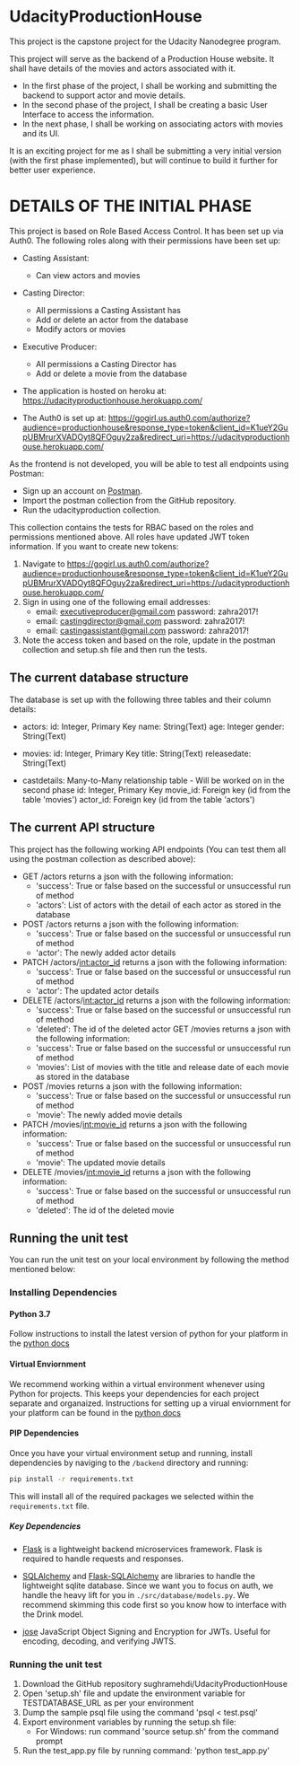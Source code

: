 # UdacityProductionHouse
This project is the capstone project for the Udacity Nanodegree program.

This project will serve as the backend of a Production House website. It shall have details of the movies and actors associated with it. 

- In the first phase of the project, I shall be working and submitting the backend to support actor and movie details.
- In the second phase of the project, I shall be creating a basic User Interface to access the information.
- In the next phase, I shall be working on associating actors with movies and its UI.

It is an exciting project for me as I shall be submitting a very initial version (with the first phase implemented), but will continue to build it further for better user experience.

# DETAILS OF THE INITIAL PHASE

This project is based on Role Based Access Control. It has been set up via Auth0. The following roles along with their permissions have been set up:

- Casting Assistant: 
    - Can view actors and movies

- Casting Director:
    - All permissions a Casting Assistant has
    - Add or delete an actor from the database
    - Modify actors or movies

- Executive Producer:
    - All permissions a Casting Director has
    - Add or delete a movie from the database

- The application is hosted on heroku at: https://udacityproductionhouse.herokuapp.com/
- The Auth0 is set up at: https://gogirl.us.auth0.com/authorize?audience=productionhouse&response_type=token&client_id=K1ueY2GupUBMrurXVADOyt8QFOguy2za&redirect_uri=https://udacityproductionhouse.herokuapp.com/

As the frontend is not developed, you will be able to test all endpoints using Postman:
- Sign up an account on [Postman](https://getpostman.com).
- Import the postman collection from the GitHub repository.
- Run the udacityproduction collection.

This collection contains the tests for RBAC based on the roles and permissions mentioned above. All roles have updated JWT token information. If you want to create new tokens:
1. Navigate to https://gogirl.us.auth0.com/authorize?audience=productionhouse&response_type=token&client_id=K1ueY2GupUBMrurXVADOyt8QFOguy2za&redirect_uri=https://udacityproductionhouse.herokuapp.com/
2. Sign in using one of the following email addresses:
    - email: executiveproducer@gmail.com    password: zahra2017!
    - email: castingdirector@gmail.com      password: zahra2017!
    - email: castingassistant@gmail.com     password: zahra2017!
3. Note the access token and based on the role, update in the postman collection and setup.sh file and then run the tests.

## The current database structure

The database is set up with the following three tables and their column details:

- actors:
    id: Integer, Primary Key
    name: String(Text)
    age: Integer 
    gender: String(Text)

- movies:
    id: Integer, Primary Key
    title: String(Text)
    releasedate: String(Text)

- castdetails: Many-to-Many relationship table - Will be worked on in the second phase
    id: Integer, Primary Key
    movie_id: Foreign key (id from the table 'movies')
    actor_id: Foreign key (id from the table 'actors')

## The current API structure

This project has the following working API endpoints (You can test them all using the postman collection as described above):

- GET /actors
    returns a json with the following information:
    - 'success': True or false based on the successful or unsuccessful run of method
    - 'actors': List of actors with the detail of each actor as stored in the database
- POST /actors
    returns a json with the following information:
    - 'success': True or false based on the successful or unsuccessful run of method
    - 'actor': The newly added actor details
- PATCH /actors/<int:actor_id>
    returns a json with the following information:
    - 'success': True or false based on the successful or unsuccessful run of method
    - 'actor': The updated actor details
- DELETE /actors/<int:actor_id>
    returns a json with the following information:
    - 'success': True or false based on the successful or unsuccessful run of method
    - 'deleted': The id of the deleted actor
 GET /movies
    returns a json with the following information:
    - 'success': True or false based on the successful or unsuccessful run of method
    - 'movies': List of movies with the title and release date of each movie as stored in the database
- POST /movies
    returns a json with the following information:
    - 'success': True or false based on the successful or unsuccessful run of method
    - 'movie': The newly added movie details
- PATCH /movies/<int:movie_id>
    returns a json with the following information:
    - 'success': True or false based on the successful or unsuccessful run of method
    - 'movie': The updated movie details
- DELETE /movies/<int:movie_id>
    returns a json with the following information:
    - 'success': True or false based on the successful or unsuccessful run of method
    - 'deleted': The id of the deleted movie


## Running the unit test

You can run the unit test on your local environment by following the method mentioned below:

### Installing Dependencies

#### Python 3.7

Follow instructions to install the latest version of python for your platform in the [python docs](https://docs.python.org/3/using/unix.html#getting-and-installing-the-latest-version-of-python)

#### Virtual Enviornment

We recommend working within a virtual environment whenever using Python for projects. This keeps your dependencies for each project separate and organaized. Instructions for setting up a virual enviornment for your platform can be found in the [python docs](https://packaging.python.org/guides/installing-using-pip-and-virtual-environments/)

#### PIP Dependencies

Once you have your virtual environment setup and running, install dependencies by naviging to the `/backend` directory and running:

```bash
pip install -r requirements.txt
```

This will install all of the required packages we selected within the `requirements.txt` file.

##### Key Dependencies

- [Flask](http://flask.pocoo.org/)  is a lightweight backend microservices framework. Flask is required to handle requests and responses.

- [SQLAlchemy](https://www.sqlalchemy.org/) and [Flask-SQLAlchemy](https://flask-sqlalchemy.palletsprojects.com/en/2.x/) are libraries to handle the lightweight sqlite database. Since we want you to focus on auth, we handle the heavy lift for you in `./src/database/models.py`. We recommend skimming this code first so you know how to interface with the Drink model.

- [jose](https://python-jose.readthedocs.io/en/latest/) JavaScript Object Signing and Encryption for JWTs. Useful for encoding, decoding, and verifying JWTS.

### Running the unit test

1. Download the GitHub repository sughramehdi/UdacityProductionHouse
2. Open 'setup.sh' file and update the environment variable for TESTDATABASE_URL as per your environment
3. Dump the sample psql file using the command 'psql <databasename> < test.psql'
4. Export environment variables by running the setup.sh file:
    - For Windows: run command 'source setup.sh' from the command prompt
5. Run the test_app.py file by running command: 'python test_app.py'
